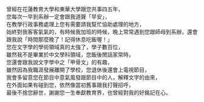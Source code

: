 <!--在東華中文系當系行政服務過程 心目中的許教授學仁--!>

曾經在花蓮教育大學和東華大學跟您共事四五年，<br>
您每次一早到系辦一定會跟我道聲「早安」，<br>
在教學行政事務處理上您有需要請我幫忙協助處理的地方，<br>
始終對我客客氣氣的，有時候我加班的時候，晚上常常遇到您跟師母到系辦，還會跟我說「時間那麼晚了！記得休息吃飯喔！」<br>
您在文字學的學術領域真的太強了，學子數百位，<br>
雖然我不是畢業於中文學科領域，您飯後閒話家常時，<br>
您還會跟我說文字學中之「甲骨文」的有趣，<br>
雖然因為我職涯發展離開了學校，您退休後還會上電視節目，<br>
我會多留意您在節目中意氣風發跟節目中的人，解釋文字的由來，<br>
在外面如果有碰到您，依然像當初舊事跟我打聲招呼，<br>
最後不捨您辭世，謝謝您一生奉獻教育界，也曾經對我的好銘記在心。
